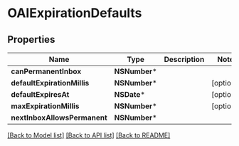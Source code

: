 # OAIExpirationDefaults

## Properties
Name | Type | Description | Notes
------------ | ------------- | ------------- | -------------
**canPermanentInbox** | **NSNumber*** |  | 
**defaultExpirationMillis** | **NSNumber*** |  | [optional] 
**defaultExpiresAt** | **NSDate*** |  | [optional] 
**maxExpirationMillis** | **NSNumber*** |  | [optional] 
**nextInboxAllowsPermanent** | **NSNumber*** |  | 

[[Back to Model list]](../README#documentation-for-models) [[Back to API list]](../README#documentation-for-api-endpoints) [[Back to README]](../README)


